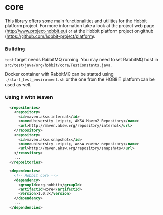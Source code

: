 # core
This library offers some main functionalities and utilities for the Hobbit platform project. For more information take a look at the project web page (http://www.project-hobbit.eu) or at the Hobbit platform project on github (https://github.com/hobbit-project/platform).

### Building

`test` target needs RabbitMQ running. You may need to set RabbitMQ host in `src/test/java/org/hobbit/core/TestConstants.java`.

Docker container with RabbitMQ can be started using `./start_test_environment.sh` or the one from the HOBBIT platform can be used as well.

### Using it with Maven

```xml
  <repositories>
    <repository>
      <id>maven.aksw.internal</id>
      <name>University Leipzig, AKSW Maven2 Repository</name>
      <url>http://maven.aksw.org/repository/internal</url>
    </repository>
    <repository>
      <id>maven.aksw.snapshots</id>
      <name>University Leipzig, AKSW Maven2 Repository</name>
      <url>http://maven.aksw.org/repository/snapshots</url>
    </repository>
    ...
  </repositories>

  <dependencies>
    <!-- Hobbit core -->
    <dependency>
      <groupId>org.hobbit</groupId>
      <artifactId>core</artifactId>
      <version>1.0.3</version>
    </dependency>
    ...
  </dependencies>
```
